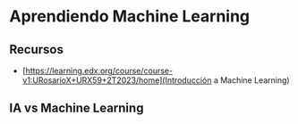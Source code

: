 # Aprendiendo Machine Learning
## Recursos
- [https://learning.edx.org/course/course-v1:URosarioX+URX59+2T2023/home](Introducción a Machine Learning)

## IA vs Machine Learning